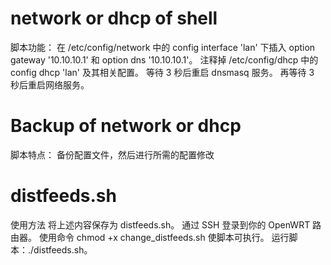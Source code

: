 # network or dhcp of shell
脚本功能：
在 /etc/config/network 中的 config interface 'lan' 下插入 option gateway '10.10.10.1' 和 option dns '10.10.10.1'。
注释掉 /etc/config/dhcp 中的 config dhcp 'lan' 及其相关配置。
等待 3 秒后重启 dnsmasq 服务。
再等待 3 秒后重启网络服务。

# Backup of network  or dhcp
脚本特点：
备份配置文件，然后进行所需的配置修改

# distfeeds.sh
使用方法
将上述内容保存为 distfeeds.sh。
通过 SSH 登录到你的 OpenWRT 路由器。
使用命令 chmod +x change_distfeeds.sh 使脚本可执行。
运行脚本：./distfeeds.sh。
